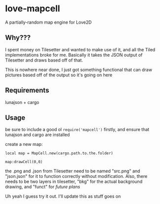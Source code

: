 # love-mapcell
A partially-random map engine for Love2D

## Why???
I spent money on Tilesetter and wanted to make use of it, and all the Tiled implementations broke for me. Basically it takes the JSON output of Tilesetter and draws based off of that.

This is nowhere near done, I just got something functional that can draw pictures based off of the output so it's going on here

## Requirements
lunajson + cargo

## Usage
be sure to include a good ol `require('mapcell')` firstly, and ensure that lunajson and cargo are installed

create a new map: 
```
local map = MapCell.new(cargo.path.to.the.folder)

map:drawCell(0,0)
```

the .png and .json from Tilesetter need to be named "src.png" and "json.json" for it to function correctly without modification. Also, there needs to be two layers in tilesetter, "bkg" for the actual background drawing, and "funct" for *future plans*

Uh yeah I guess try it out. I'll update this as stuff goes on
